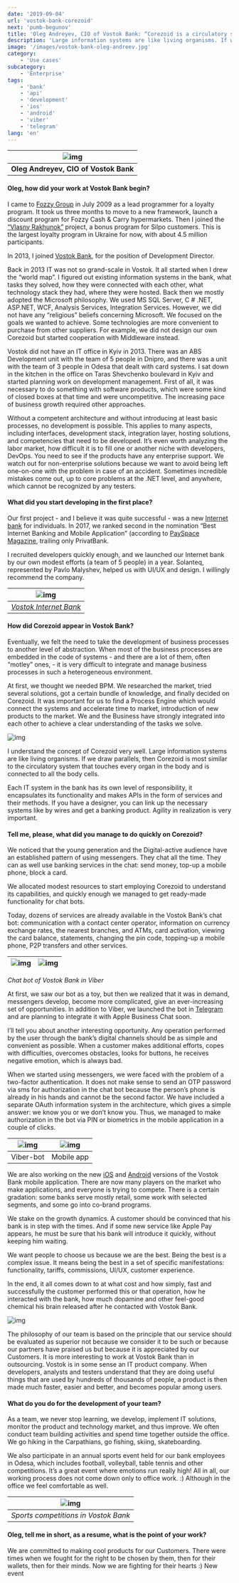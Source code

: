 ```yaml
---
date: '2019-09-04'
url: 'vostok-bank-corezoid'
next: 'pumb-begunov'
title: 'Oleg Andreyev, CIO of Vostok Bank: “Corezoid is a circulatory system”'
description: 'Large information systems are like living organisms. If we draw parallels, then Corezoid is most similar to the circulatory system that touches every organ in the body and is connected to all the body cells.'
image: '/images/vostok-bank-oleg-andreev.jpg'
category:
    - 'Use cases'
subcategory:
	- 'Enterprise'
tags:
    - 'bank'
    - 'api'
    - 'development'
    - 'ios'
    - 'android'
    - 'viber'
    - 'telegram'
lang: 'en'
---
```



| ![img](../images/vostok-bank-oleg-andreev.jpg) | 
| :---: |
| **Oleg Andreyev, CIO of Vostok Bank** |


#### Oleg, how did your work at Vostok Bank begin?
I came to [Fozzy Group](https://www.fozzy.ua/ua/) in July 2009 as a lead programmer for a loyalty program. It took us three months to move to a new framework, launch a discount program for Fozzy Cash & Carry hypermarkets. Then I joined the [“Vlasny Rakhunok”](https://silpo.ua/about/personal-account) project, a bonus program for Silpo customers. This is the largest loyalty program in Ukraine for now, with about 4.5 million participants.

In 2013, I joined [Vostok Bank](https://bankvostok.com.ua/), for the position of Development Director.

Back in 2013 IT was not so grand-scale in Vostok. It all started when I drew the “world map”. I figured out existing information systems in the bank, what tasks they solved, how they were connected with each other, what technology stack they had, where they were hosted. Back then we mostly adopted the Microsoft philosophy. We used MS SQL Server, C # .NET, ASP.NET, WCF, Analysis Services, Integration Services. However, we did not have any “religious” beliefs concerning Microsoft. We focused on the goals we wanted to achieve. Some technologies are more convenient to purchase from other suppliers. For example, we did not design our own Corezoid but started cooperation with Middleware instead.  

Vostok did not have an IT office in Kyiv in 2013. There was an ABS Development unit with the team of 5 people in Dnipro, and there was a unit with the team of 3 people in Odesa that dealt with card systems. I sat down in the kitchen in the office on Taras Shevchenko boulevard in Kyiv and started planning work on development management. First of all, it was necessary to do something with software products, which were some kind of closed boxes at that time and were uncompetitive. The increasing pace of business growth required other approaches.

Without a competent architecture and without introducing at least basic processes, no development is possible. This applies to many aspects, including interfaces, development stack, integration layer, hosting solutions, and competencies that need to be developed. It’s even worth analyzing the labor market, how difficult it is to fill one or another niche with developers, DevOps. You need to see if the products have any enterprise support. We watch out for non-enterprise solutions because we want to avoid being left one-on-one with the problem in case of an accident. Sometimes incredible mistakes come out, up to core problems at the .NET level, and anywhere, which cannot be recognized by any testers.

#### What did you start developing in the first place?
Our first project - and I believe it was quite successful - was a new [Internet bank](https://my.bankvostok.com.ua/) for individuals. In 2017, we ranked second in the nomination “Best Internet Banking and Mobile Application” (according to [PaySpace Magazine](https://psm7.com/),  trailing only PrivatBank.

I recruited developers quickly enough, and we launched our Internet bank by our own modest efforts (a team of 5 people) in a year. Solanteq, represented by Pavlo Malyshev, helped us with UI/UX and design. I willingly recommend the company. 

| ![img](../images/vostok-internet-bank.jpg) |
| :---: |
| *[Vostok Internet Bank](https://my.bankvostok.com.ua/)* | 

#### How did Corezoid appear in Vostok Bank? 
Eventually, we felt the need to take the development of business processes to another level of abstraction. When most of the business processes are embedded in the code of systems - and there are a lot of them, often “motley” ones, - it is very difficult to integrate and manage business processes in such a heterogeneous environment.

At first, we thought we needed BPM. We researched the market, tried several solutions, got a certain bundle of knowledge, and finally decided on Corezoid. It was important for us to find a Process Engine which would connect the systems and accelerate time to market, introduction of new products to the market. We and the Business have strongly integrated into each other to achieve a clear understanding of the tasks we solve.

![img](../images/vostok-bank-andreev-danylenko-1.jpg)

I understand the concept of Corezoid very well. Large information systems are like living organisms. If we draw parallels, then Corezoid is most similar to the circulatory system that touches every organ in the body and is connected to all the body cells.

Each IT system in the bank has its own level of responsibility, it encapsulates its functionality and makes APIs in the form of services and their methods. If you have a designer, you can link up the necessary systems like by wires and get a banking product. Agility in realization is very important.

#### Tell me, please, what did you manage to do quickly on Corezoid?
We noticed that the young generation and the Digital-active audience have an established pattern of using messengers. They chat all the time. They can as well use banking services in the chat: send money, top-up a mobile phone, block a card.

We allocated modest resources to start employing Corezoid to understand its capabilities, and quickly enough we managed to get ready-made functionality for chat bots.

Today, dozens of services are already available in the Vostok Bank’s chat bot: communication with a contact center operator, information on currency exchange rates, the nearest branches, and ATMs, card activation, viewing the card balance, statements, changing the pin code, topping-up a mobile phone, P2P transfers and other services.   

| ![img](../images/vostok-bank-viber-bot-main-menu.jpg) | ![img](../images/vostok-bank-viber-bot-select-card.jpg) |
| :---: | :---: |
*Chat bot of Vostok Bank in Viber*

At first, we saw our bot as a toy, but then we realized that it was in demand, messengers develop, become more complicated, give an ever-increasing set of opportunities. In addition to Viber, we launched the bot in [Telegram](https://t.me/BankVostokBot) and are planning to integrate it with Apple Business Chat soon.

I’ll tell you about another interesting opportunity. Any operation performed by the user through the bank’s digital channels should be as simple and convenient as possible. When a customer makes additional efforts, copes with difficulties, overcomes obstacles, looks for buttons, he receives negative emotion, which is always bad.

When we started using messengers, we were faced with the problem of a two-factor authentication. It does not make sense to send an OTP password via sms for authorization in the chat bot because the person’s phone is already in his hands and cannot be the second factor. We have included a separate OAuth information system in the architecture, which gives a simple answer: we know you or we don’t know you. Thus, we managed to make authorization in the bot via PIN or biometrics in the mobile application in a couple of clicks.

| ![img](../images/vostok-bank-viber-bot-share-phone.jpg) | ![img](../images/vostok-bank-viber-auth.jpg) |
| :---: | :---: |
| Viber-bot | Mobile app |

We are also working on the new [iOS](https://apps.apple.com/ua/app/%D0%BC%D0%BE%D0%B1%D0%B8%D0%BB%D1%8C%D0%BD%D1%8B%D0%B9-%D0%B1%D0%B0%D0%BD%D0%BA-%D0%B2%D0%BE%D1%81%D1%82%D0%BE%D0%BA/id1198474018) and [Android](https://play.google.com/store/apps/details?id=com.mobile.vostok&hl=en) versions of the Vostok Bank mobile application. There are now many players on the market who make applications, and everyone is trying to compete. There is a certain gradation: some banks serve mostly retail, some work with selected segments, and some go into co-brand programs.

We stake on the growth dynamics. A customer should be convinced that his bank is in step with the times. And if some new service like Apple Pay appears, he must be sure that his bank will introduce it quickly, without keeping him waiting.

We want people to choose us because we are the best. Being the best is a complex issue. It means being the best in a set of specific manifestations: functionality, tariffs, commissions, UI/UX, customer experience.

In the end, it all comes down to at what cost and how simply, fast and successfully the customer performed this or that operation, how he interacted with the bank, how much dopamine and other feel-good chemical his brain released after he contacted with Vostok Bank.

![img](../images/vostok-bank-andreev-danylenko-2.jpg)

The philosophy of our team is based on the principle that our service should be evaluated as superior not because we consider it to be such or because our partners have praised us but because it is appreciated by our Customers. It is more interesting to work at Vostok Bank than in outsourcing. Vostok is in some sense an IT product company. When developers, analysts and testers understand that they are doing useful things that are used by hundreds of thousands of people, a product is then made much faster, easier and better, and becomes popular among users.

#### What do you do for the development of your team? 
As a team, we never stop learning, we develop, implement IT solutions, monitor the product and technology market, and thus improve. We often conduct team building activities and spend time together outside the office. We go hiking in the Carpathians, go fishing, skiing, skateboarding.

We also participate in an annual sports event held for our bank employees in Odesa, which includes football, volleyball, table tennis and other competitions. It’s a great event where emotions run really high! All in all, our working process does not come down only to office work. :) Although in the office we feel comfortable as well.

| ![img](../images/vostok-bank-teambuilding.jpg) |
| :---: |
| *Sports competitions in Vostok Bank* |


#### Oleg, tell me in short, as a resume, what is the point of your work?
We are committed to making cool products for our Customers. There were times when we fought for the right to be chosen by them, then for their wallets, then for their minds. Now we are fighting for their hearts :)
New event
